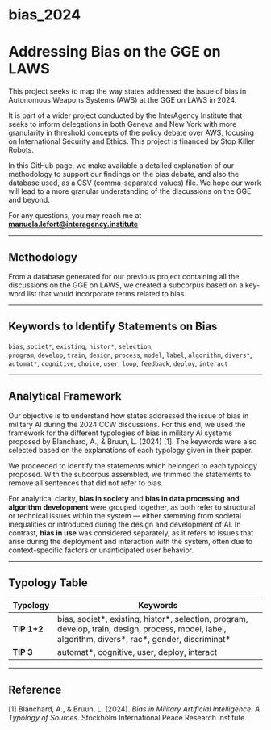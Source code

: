 # bias_2024
# Addressing Bias on the GGE on LAWS

This project seeks to map the way states addressed the issue of bias in Autonomous Weapons Systems (AWS) at the GGE on LAWS in 2024.

It is part of a wider project conducted by the InterAgency Institute that seeks to inform delegations in both Geneva and New York with more granularity in threshold concepts of the policy debate over AWS, focusing on International Security and Ethics. This project is financed by Stop Killer Robots.

In this GitHub page, we make available a detailed explanation of our methodology to support our findings on the bias debate, and also the database used, as a CSV (comma-separated values) file. We hope our work will lead to a more granular understanding of the discussions on the GGE and beyond.

For any questions, you may reach me at **manuela.lefort@interagency.institute**

---

## Methodology

From a database generated for our previous project containing all the discussions on the GGE on LAWS, we created a subcorpus based on a key-word list that would incorporate terms related to bias.

---

## Keywords to Identify Statements on Bias

`bias`, `societ*`, `existing`, `histor*`, `selection`,  
`program`, `develop`, `train`, `design`, `process`, `model`, `label`, `algorithm`, `divers*`,  
`automat*`, `cognitive`, `choice`, `user`, `loop`, `feedback`, `deploy`, `interact`

---

## Analytical Framework

Our objective is to understand how states addressed the issue of bias in military AI during the 2024 CCW discussions. For this end, we used the framework for the different typologies of bias in military AI systems proposed by Blanchard, A., & Bruun, L. (2024) [1]. The keywords were also selected based on the explanations of each typology given in their paper.

We proceeded to identify the statements which belonged to each typology proposed. With the subcorpus assembled, we trimmed the statements to remove all sentences that did not refer to bias.

For analytical clarity, **bias in society** and **bias in data processing and algorithm development** were grouped together, as both refer to structural or technical issues within the system — either stemming from societal inequalities or introduced during the design and development of AI. In contrast, **bias in use** was considered separately, as it refers to issues that arise during the deployment and interaction with the system, often due to context-specific factors or unanticipated user behavior.

---

## Typology Table

| Typology           | Keywords                                                                 |
|--------------------|--------------------------------------------------------------------------|
| **TIP 1+2**         | bias, societ*, existing, histor*, selection, program, develop, train, design, process, model, label, algorithm, divers*, rac*, gender, discriminat* |
| **TIP 3**           | automat*, cognitive, user, deploy, interact                             |

---

## Reference

\[1\] Blanchard, A., & Bruun, L. (2024). *Bias in Military Artificial Intelligence: A Typology of Sources*. Stockholm International Peace Research Institute.
